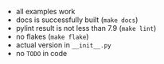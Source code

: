 * all examples work
* docs is successfully built (`make docs`)
* pylint result is not less than 7.9 (`make lint`)
* no flakes (`make flake`)
* actual version in `__init__.py`
* no `TODO` in code
